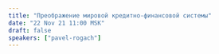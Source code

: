 ```yaml
---
title: "Преображение мировой кредитно-финансовой системы"
date: "22 Nov 21 11:00 MSK"
draft: false
speakers: ["pavel-rogach"]
---
```

